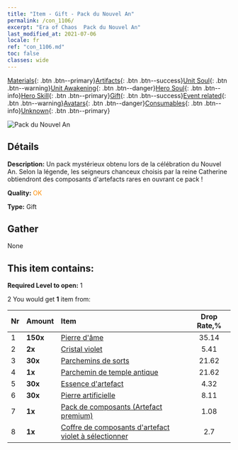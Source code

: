 ```yaml
---
title: "Item - Gift - Pack du Nouvel An"
permalink: /con_1106/
excerpt: "Era of Chaos  Pack du Nouvel An"
last_modified_at: 2021-07-06
locale: fr
ref: "con_1106.md"
toc: false
classes: wide
---
```

 [Materials](/ItemsFR/){: .btn .btn--primary}[Artifacts](/ItemsFR/Artifacts/){: .btn .btn--success}[Unit Soul](/ItemsFR/UnitSoul/){: .btn .btn--warning}[Unit Awakening](/ItemsFR/UnitAwakening/){: .btn .btn--danger}[Hero Soul](/ItemsFR/HeroSoul/){: .btn .btn--info}[Hero Skill](/ItemsFR/HeroSkill/){: .btn .btn--primary}[Gift](/ItemsFR/Gift/){: .btn .btn--success}[Event related](/ItemsFR/Events/){: .btn .btn--warning}[Avatars](/ItemsFR/Avatars/){: .btn .btn--danger}[Consumables](/ItemsFR/Consumables/){: .btn .btn--info}[Unknown](/ItemsFR/Unknown/){: .btn .btn--primary}

 ![Pack du Nouvel An](/images/t/i_907298.png)

## Détails
 **Description:** Un pack mystérieux obtenu lors de la célébration du Nouvel An. Selon la légende, les seigneurs chanceux choisis par la reine Catherine obtiendront des composants d'artefacts rares en ouvrant ce pack !

 **Quality:** <span style="color: #FF8C00">OK</span>

 **Type:** Gift

## Gather

  None

## This item contains:

 **Required Level to open:** 1

 2 You would get **1** item  from:

  | Nr | Amount |     Item    | Drop Rate,% |
  |:---|:-------|:------------|:---------:|
  | 1 |  **150x** | [Pierre d'âme ](/ItemsFR/con_923/) | 35.14 | 
  | 2 |  **2x** | [Cristal violet](/ItemsFR/con_720/) | 5.41 | 
  | 3 |  **30x** | [Parchemins de sorts](/ItemsFR/con_694/) | 21.62 | 
  | 4 |  **1x** | [Parchemin de temple antique](/ItemsFR/con_697/) | 21.62 | 
  | 5 |  **30x** | [Essence d'artefact](/ItemsFR/con_905/) | 4.32 | 
  | 6 |  **30x** | [Pierre artificielle](/ItemsFR/art_188/) | 8.11 | 
  | 7 |  **1x** | [Pack de composants (Artefact premium)](/ItemsFR/con_1507/) | 1.08 | 
  | 8 |  **1x** | [Coffre de composants d'artefact violet à sélectionner](/ItemsFR/con_1612/) | 2.7 | 
